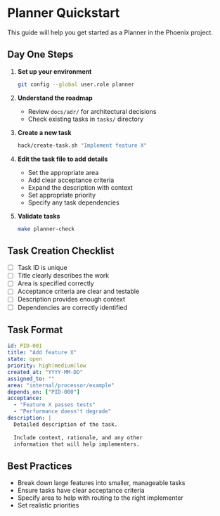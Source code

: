 # Planner Quickstart

This guide will help you get started as a Planner in the Phoenix project.

## Day One Steps

1. **Set up your environment**
   ```bash
   git config --global user.role planner
   ```

2. **Understand the roadmap**
   - Review `docs/adr/` for architectural decisions
   - Check existing tasks in `tasks/` directory

3. **Create a new task**
   ```bash
   hack/create-task.sh "Implement feature X"
   ```

4. **Edit the task file to add details**
   - Set the appropriate area
   - Add clear acceptance criteria
   - Expand the description with context
   - Set appropriate priority
   - Specify any task dependencies

5. **Validate tasks**
   ```bash
   make planner-check
   ```

## Task Creation Checklist

- [ ] Task ID is unique
- [ ] Title clearly describes the work
- [ ] Area is specified correctly
- [ ] Acceptance criteria are clear and testable
- [ ] Description provides enough context
- [ ] Dependencies are correctly identified

## Task Format

```yaml
id: PID-001
title: "Add feature X"
state: open
priority: high|medium|low
created_at: "YYYY-MM-DD"
assigned_to: ""
area: "internal/processor/example"
depends_on: ["PID-000"]
acceptance:
  - "Feature X passes tests"
  - "Performance doesn't degrade"
description: |
  Detailed description of the task.
  
  Include context, rationale, and any other
  information that will help implementers.
```

## Best Practices

- Break down large features into smaller, manageable tasks
- Ensure tasks have clear acceptance criteria
- Specify area to help with routing to the right implementer
- Set realistic priorities
